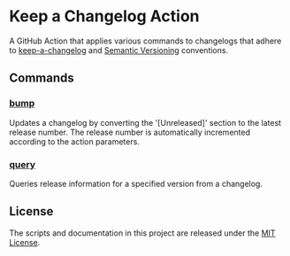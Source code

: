 # Keep a Changelog Action

A GitHub Action that applies various commands to changelogs that adhere to
[keep-a-changelog](https://keepachangelog.com/en/1.0.0/) and [Semantic Versioning](https://semver.org/) conventions.

## Commands

### [bump](./docs/bump.md)

Updates a changelog by converting the '[Unreleased]' section to the latest release number. The release number is
automatically incremented according to the action parameters.

### [query](./docs/query.md)

Queries release information for a specified version from a changelog.

## License

The scripts and documentation in this project are released under the [MIT License](./LICENSE).
